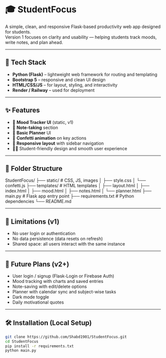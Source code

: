 # 🎓 StudentFocus

A simple, clean, and responsive Flask-based productivity web app designed for students.  
Version 1 focuses on clarity and usability — helping students track moods, write notes, and plan ahead.

---

## 🚀 Tech Stack

- **Python (Flask)** – lightweight web framework for routing and templating
- **Bootstrap 5** – responsive and clean UI design
- **HTML/CSS/JS** – for layout, styling, and interactivity
- **Render / Railway** – used for deployment

---

## ✨ Features

- 🧠 **Mood Tracker UI** (static, v1)  
- 📓 **Note-taking** section  
- 📅 **Basic Planner** UI  
- 🎉 **Confetti animation** on key actions  
- 📱 **Responsive layout** with sidebar navigation  
- 🧘‍♀️ Student-friendly design and smooth user experience

---

## 📁 Folder Structure

StudentFocus/
├── static/ # CSS, JS, images
│ ├── style.css
│ └── confetti.js
├── templates/ # HTML templates
│ ├── layout.html
│ ├── index.html
│ ├── mood.html
│ ├── notes.html
│ └── planner.html
├── main.py # Flask app entry point
├── requirements.txt # Python dependencies
└── README.md


---

## 🚧 Limitations (v1)

- No user login or authentication
- No data persistence (data resets on refresh)
- Shared space: all users interact with the same instance

---

## 🔮 Future Plans (v2+)

- User login / signup (Flask-Login or Firebase Auth)
- Mood tracking with charts and saved entries
- Note-saving with edit/delete options
- Planner with calendar sync and subject-wise tasks
- Dark mode toggle
- Daily motivational quotes

---

## 🛠️ Installation (Local Setup)

```bash
git clone https://github.com/Shabd1901/StudentFocus.git
cd StudentFocus
pip install -r requirements.txt
python main.py
